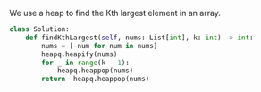 We use a heap to find the Kth largest element in an array.

```python
class Solution:
    def findKthLargest(self, nums: List[int], k: int) -> int:
        nums = [-num for num in nums]
        heapq.heapify(nums)
        for _ in range(k - 1):
            heapq.heappop(nums)
        return -heapq.heappop(nums)
```
